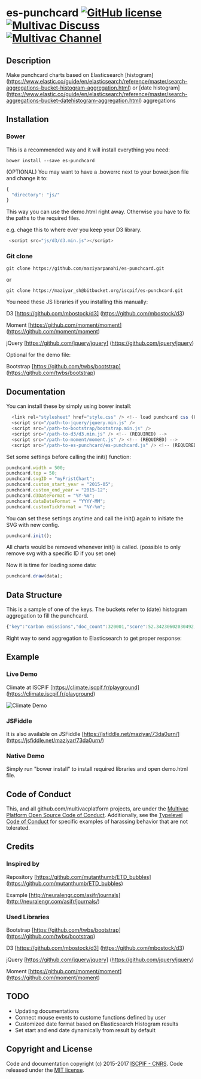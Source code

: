 # es-punchcard [![GitHub license](https://img.shields.io/badge/license-MIT-blue.svg)](https://github.com/multivacplatform/es-punchcard/blob/master/LICENSE.md) [![Multivac Discuss](https://img.shields.io/badge/multivac-discuss-ff69b4.svg)](https://discourse.iscpif.fr/c/multivac) [![Multivac Channel](https://img.shields.io/badge/multivac-chat-ff69b4.svg)](https://chat.iscpif.fr/channel/multivac)


## Description
Make punchcard charts based on Elasticsearch [histogram] (https://www.elastic.co/guide/en/elasticsearch/reference/master/search-aggregations-bucket-histogram-aggregation.html) or [date histogram] (https://www.elastic.co/guide/en/elasticsearch/reference/master/search-aggregations-bucket-datehistogram-aggregation.html) aggregations


## Installation
### Bower

This is a recommended way and it will install everything you need:

```
bower install --save es-punchcard
```

(OPTIONAL) You may want to have a .bowerrc next to your bower.json file and change it to:

```javascript
{
  "directory": "js/"
}
```

This way you can use the demo.html right away. Otherwise you have to fix the paths to the required files.

e.g. chage this to where ever you keep your D3 library.

```javascript
 <script src="js/d3/d3.min.js"></script>
```


### Git clone
```
git clone https://github.com/maziyarpanahi/es-punchcard.git
```

or

```
git clone https://maziyar_sh@bitbucket.org/iscpif/es-punchcard.git
```

You need these JS libraries if you installing this manually:


D3 [https://github.com/mbostock/d3] (https://github.com/mbostock/d3)

Moment [https://github.com/moment/moment] (https://github.com/moment/moment)

jQuery [https://github.com/jquery/jquery] (https://github.com/jquery/jquery)

Optional for the demo file:

Bootstrap [https://github.com/twbs/bootstrap] (https://github.com/twbs/bootstrap)


## Documentation

You can install these by simply using bower install:
```javascript
  <link rel="stylesheet" href="style.css" /> <!-- load punchcard css (OPTIONAL) -->
  <script src="/path-to-jquery/jquery.min.js" />
  <script src="/path-to-bootstrap/bootstrap.min.js" />
  <script src="/path-to-d3/d3.min.js" /> <!-- (REQUIRED) -->
  <script src="/path-to-moment/moment.js" /> <!-- (REQUIRED) -->
  <script src="/path-to-es-punchcard/es-punchcard.js" /> <!-- (REQUIRED) -->
```


Set some settings before calling the init() function:

```javascript
punchcard.width = 500;
punchcard.top = 50;
punchcard.svgID = "myFristChart";
punchcard.custom_start_year = "2015-05";
punchcard.custom_end_year = "2015-12";
punchcard.d3DateFormat = "%Y-%m";
punchcard.dataDateFormat = "YYYY-MM";
punchcard.customTickFormat = "%Y-%m";
```

You can set these settings anytime and call the init() again to initiate the SVG with new config.

```javascript
punchcard.init();
```

All charts would be removed whenever init() is called. (possible to only remove svg with a specific ID if you set one)

Now it is time for loading some data:

```javascript
punchcard.draw(data);
```

## Data Structure

This is a sample of one of the keys. The buckets refer to (date) histogram aggregation to fill the punchcard. 

```javascript
{"key":"carbon emissions","doc_count":320001,"score":52.34230602030492,"bg_count":519874,"monthly":{"buckets":[{"key_as_string":"2015-03-01T00:00:00.000Z","key":1425168000000,"doc_count":1916},{"key_as_string":"2015-04-01T00:00:00.000Z","key":1427846400000,"doc_count":28383},{"key_as_string":"2015-05-01T00:00:00.000Z","key":1430438400000,"doc_count":31190},{"key_as_string":"2015-06-01T00:00:00.000Z","key":1433116800000,"doc_count":32671},{"key_as_string":"2015-07-01T00:00:00.000Z","key":1435708800000,"doc_count":44745},{"key_as_string":"2015-08-01T00:00:00.000Z","key":1438387200000,"doc_count":31513},{"key_as_string":"2015-09-01T00:00:00.000Z","key":1441065600000,"doc_count":24680},{"key_as_string":"2015-10-01T00:00:00.000Z","key":1443657600000,"doc_count":18625},{"key_as_string":"2015-11-01T00:00:00.000Z","key":1446336000000,"doc_count":43595},{"key_as_string":"2015-12-01T00:00:00.000Z","key":1448928000000,"doc_count":62683}]}}
```

Right way to send aggregation to Elasticsearch to get proper response:


## Example
### Live Demo
Climate at ISCPIF [https://climate.iscpif.fr/playground] (https://climate.iscpif.fr/playground)

![Climate Demo](https://github.com/maziyarpanahi/es-punchcard/raw/master/demo-climatechange.png "Climate Demo")


### JSFiddle

It is also available on JSFiddle [https://jsfiddle.net/maziyar/73da0urn/] (https://jsfiddle.net/maziyar/73da0urn/)

### Native Demo

Simply run "bower install" to install required libraries and open demo.html file.

## Code of Conduct

This, and all github.com/multivacplatform projects, are under the [Multivac Platform Open Source Code of Conduct](https://github.com/multivacplatform/code-of-conduct/blob/master/code-of-conduct.md). Additionally, see the [Typelevel Code of Conduct](http://typelevel.org/conduct) for specific examples of harassing behavior that are not tolerated.


## Credits
### Inspired by

Repository [https://github.com/mutanthumb/ETD_bubbles] (https://github.com/mutanthumb/ETD_bubbles)


Example [http://neuralengr.com/asifr/journals] (http://neuralengr.com/asifr/journals/)

### Used Libraries
Bootstrap [https://github.com/twbs/bootstrap] (https://github.com/twbs/bootstrap)

D3 [https://github.com/mbostock/d3] (https://github.com/mbostock/d3)

jQuery [https://github.com/jquery/jquery] (https://github.com/jquery/jquery)

Moment [https://github.com/moment/moment] (https://github.com/moment/moment)

## TODO
* Updating documentations
* Connect mouse events to custome functions defined by user
* Customized date format based on Elasticsearch Histogram results
* Set start and end date dynamically from result by default

## Copyright and License

Code and documentation copyright (c) 2015-2017 [ISCPIF - CNRS](http://iscpif.fr). Code released under the [MIT license](https://github.com/multivacplatform/es-punchcard/blob/master/LICENSE.md).
